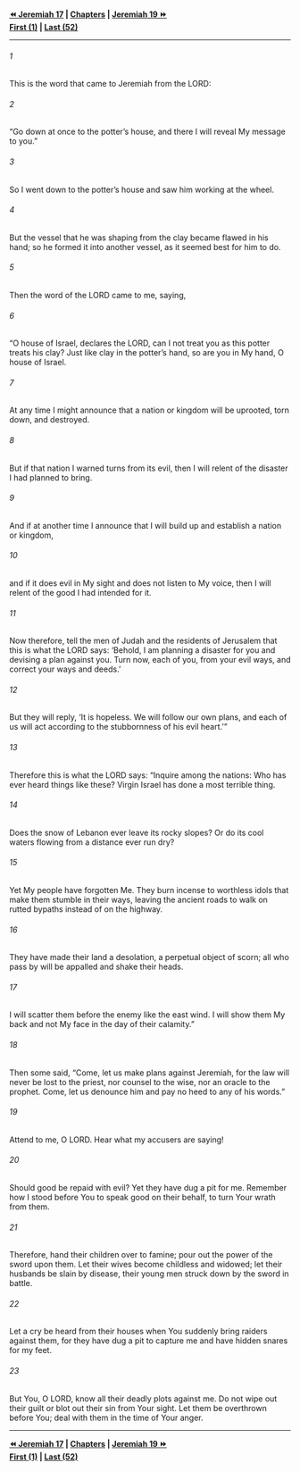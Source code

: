   
**[⏪ Jeremiah 17](./Jeremiah%2017.md) | [Chapters](./_index.md) | [Jeremiah 19 ⏩](./Jeremiah%2019.md)**  
**[First (1)](./Jeremiah%201.md) | [Last (52)](./Jeremiah%2052.md)**  
  
---  
  
###### 1  
This is the word that came to Jeremiah from the LORD:  
  
###### 2  
“Go down at once to the potter’s house, and there I will reveal My message to you.”  
  
###### 3  
So I went down to the potter’s house and saw him working at the wheel.  
  
###### 4  
But the vessel that he was shaping from the clay became flawed in his hand; so he formed it into another vessel, as it seemed best for him to do.  
  
###### 5  
Then the word of the LORD came to me, saying,  
  
###### 6  
“O house of Israel, declares the LORD, can I not treat you as this potter treats his clay? Just like clay in the potter’s hand, so are you in My hand, O house of Israel.  
  
###### 7  
At any time I might announce that a nation or kingdom will be uprooted, torn down, and destroyed.  
  
###### 8  
But if that nation I warned turns from its evil, then I will relent of the disaster I had planned to bring.  
  
###### 9  
And if at another time I announce that I will build up and establish a nation or kingdom,  
  
###### 10  
and if it does evil in My sight and does not listen to My voice, then I will relent of the good I had intended for it.  
  
###### 11  
Now therefore, tell the men of Judah and the residents of Jerusalem that this is what the LORD says: ‘Behold, I am planning a disaster for you and devising a plan against you. Turn now, each of you, from your evil ways, and correct your ways and deeds.’  
  
###### 12  
But they will reply, ‘It is hopeless. We will follow our own plans, and each of us will act according to the stubbornness of his evil heart.’”  
  
###### 13  
Therefore this is what the LORD says: “Inquire among the nations: Who has ever heard things like these? Virgin Israel has done a most terrible thing.  
  
###### 14  
Does the snow of Lebanon ever leave its rocky slopes? Or do its cool waters flowing from a distance ever run dry?  
  
###### 15  
Yet My people have forgotten Me. They burn incense to worthless idols that make them stumble in their ways, leaving the ancient roads to walk on rutted bypaths instead of on the highway.  
  
###### 16  
They have made their land a desolation, a perpetual object of scorn; all who pass by will be appalled and shake their heads.  
  
###### 17  
I will scatter them before the enemy like the east wind. I will show them My back and not My face in the day of their calamity.”  
  
###### 18  
Then some said, “Come, let us make plans against Jeremiah, for the law will never be lost to the priest, nor counsel to the wise, nor an oracle to the prophet. Come, let us denounce him and pay no heed to any of his words.”  
  
###### 19  
Attend to me, O LORD. Hear what my accusers are saying!  
  
###### 20  
Should good be repaid with evil? Yet they have dug a pit for me. Remember how I stood before You to speak good on their behalf, to turn Your wrath from them.  
  
###### 21  
Therefore, hand their children over to famine; pour out the power of the sword upon them. Let their wives become childless and widowed; let their husbands be slain by disease, their young men struck down by the sword in battle.  
  
###### 22  
Let a cry be heard from their houses when You suddenly bring raiders against them, for they have dug a pit to capture me and have hidden snares for my feet.  
  
###### 23  
But You, O LORD, know all their deadly plots against me. Do not wipe out their guilt or blot out their sin from Your sight. Let them be overthrown before You; deal with them in the time of Your anger.  
  
  
---  
  
**[⏪ Jeremiah 17](./Jeremiah%2017.md) | [Chapters](./_index.md) | [Jeremiah 19 ⏩](./Jeremiah%2019.md)**  
**[First (1)](./Jeremiah%201.md) | [Last (52)](./Jeremiah%2052.md)**  
  
